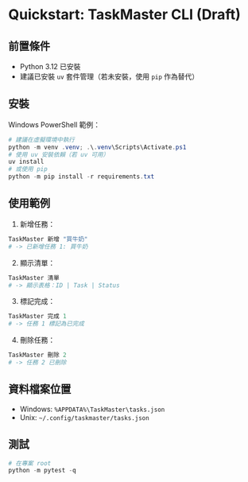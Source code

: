 # Quickstart: TaskMaster CLI (Draft)

## 前置條件
- Python 3.12 已安裝
- 建議已安裝 `uv` 套件管理（若未安裝，使用 `pip` 作為替代）

## 安裝

Windows PowerShell 範例：

```powershell
# 建議在虛擬環境中執行
python -m venv .venv; .\.venv\Scripts\Activate.ps1
# 使用 uv 安裝依賴（若 uv 可用）
uv install
# 或使用 pip
python -m pip install -r requirements.txt
```

## 使用範例

1. 新增任務：

```powershell
TaskMaster 新增 "買牛奶"
# -> 已新增任務 1: 買牛奶
```

2. 顯示清單：

```powershell
TaskMaster 清單
# -> 顯示表格：ID | Task | Status
```

3. 標記完成：

```powershell
TaskMaster 完成 1
# -> 任務 1 標記為已完成
```

4. 刪除任務：

```powershell
TaskMaster 刪除 2
# -> 任務 2 已刪除
```

## 資料檔案位置
- Windows: `%APPDATA%\TaskMaster\tasks.json`
- Unix: `~/.config/taskmaster/tasks.json`

## 測試

```powershell
# 在專案 root
python -m pytest -q
```

